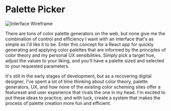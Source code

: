 # Palette Picker

![Interface Wireframe](https://user-images.githubusercontent.com/563233/80646587-e0e6d700-8a21-11ea-8c51-27315b20b6c6.png)

There are tons of color palette generators on the web, but none give me the combination of control and efficiency I want with an interface that's as simple as I'd like it to be. Enter this concept for a React app for quickly generating and applying color palettes that are informed by the principles of color theory and my personal UX sensibilities. Simply pick a target hue, adjust the values to your liking, and you'll have a palette sized and selected to your requested parameters.

It's still in the early stages of development, but as a recovering digital designer, I've spent a lot of time thinking about color theory, palette generators, UX, and how none of the existing color scheming sites offer a featureset and user experience that rivals the one in my head. I'm excited to put these ideas to practice, and with luck, create a system that makes the process of palette creation more fun and efficient.
